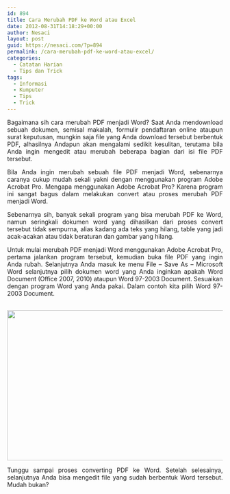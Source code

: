```yaml
---
id: 894
title: Cara Merubah PDF ke Word atau Excel
date: 2012-08-31T14:18:29+00:00
author: Nesaci
layout: post
guid: https://nesaci.com/?p=894
permalink: /cara-merubah-pdf-ke-word-atau-excel/
categories:
  - Catatan Harian
  - Tips dan Trick
tags:
  - Informasi
  - Kumputer
  - Tips
  - Trick
---
```

<p style="text-align: justify;">
  Bagaimana sih cara merubah PDF menjadi Word? Saat Anda mendownload sebuah dokumen, semisal makalah, formulir pendaftaran online ataupun surat keputusan, mungkin saja file yang Anda download tersebut berbentuk PDF, alhasilnya Andapun akan mengalami sedikit kesulitan, terutama bila Anda ingin mengedit atau merubah beberapa bagian dari isi file PDF tersebut.
</p>

<p style="text-align: justify;">
  Bila Anda ingin merubah sebuah file PDF menjadi Word, sebenarnya caranya cukup mudah sekali yakni dengan menggunakan program Adobe Acrobat Pro. Mengapa menggunakan Adobe Acrobat Pro? Karena program ini sangat bagus dalam melakukan convert atau proses merubah PDF menjadi Word.
</p>

<p style="text-align: justify;">
  Sebenarnya sih, banyak sekali program yang bisa merubah PDF ke Word, namun seringkali dokumen word yang dihasilkan dari proses convert tersebut tidak sempurna, alias kadang ada teks yang hilang, table yang jadi acak-acakan atau tidak beraturan dan gambar yang hilang.
</p>

<p style="text-align: justify;">
  Untuk mulai merubah PDF menjadi Word menggunakan Adobe Acrobat Pro, pertama jalankan program tersebut, kemudian buka file PDF yang ingin Anda rubah. Selanjutnya Anda masuk ke menu File – Save As – Microsoft Word selanjutnya pilih dokumen word yang Anda inginkan apakah Word Document (Office 2007, 2010) ataupun Word 97-2003 Document. Sesuaikan dengan program Word yang Anda pakai. Dalam contoh kita pilih Word 97-2003 Document.<!--more-->
</p>

<p style="text-align: justify;">
   <img loading="lazy" class="aligncenter" title="rubah pdf ke doc" src="https://4.bp.blogspot.com/-bYIf1dhIA6M/UEBkHNNXmUI/AAAAAAAAAEg/PtT_ZwVvwrc/s1600/rubah_pdf_ke_word.jpg" alt="" width="600" height="350" />
</p>

<p style="text-align: justify;">
  Tunggu sampai proses converting PDF ke Word. Setelah selesainya, selanjutnya Anda bisa mengedit file yang sudah berbentuk Word tersebut. Mudah bukan?
</p>